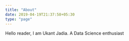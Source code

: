 ```yaml
---
title: "About"
date: 2019-04-19T21:37:58+05:30
type: "page"
---
```


Hello reader, I am Ukant Jadia.
A Data Science enthusiast 

